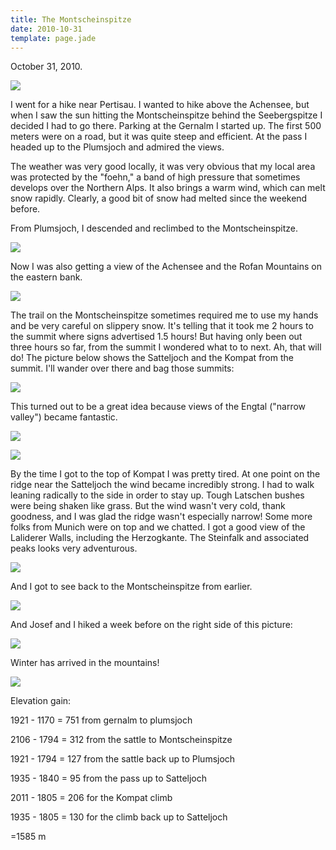 ```yaml
---
title: The Montscheinspitze
date: 2010-10-31
template: page.jade
---
```


October 31, 2010\.
  
  
[![](http://farm5.static.flickr.com/4107/5132566902_d0255108ff.jpg)](http://www.flickr.com/photos/ripsawridge/5132566902/)
  
I went for a hike near Pertisau. I wanted to hike above the Achensee,
but when I saw the sun hitting the Montscheinspitze behind the Seebergspitze
I decided I had to go there. Parking at the Gernalm I started up. The first
500 meters were on a road, but it was quite steep and efficient. At the
pass I headed up to the Plumsjoch and admired the views.
  
  
The weather was very good locally, it was very obvious that my local area
was protected by the "foehn," a band of high pressure that sometimes develops
over the Northern Alps. It also brings a warm wind, which can melt snow
rapidly. Clearly, a good bit of snow had melted since the weekend before.
  
  
From Plumsjoch, I descended and reclimbed to the Montscheinspitze.
  
  
[![](http://farm2.static.flickr.com/1384/5132568050_df0bb8f193.jpg)](http://www.flickr.com/photos/ripsawridge/5132568050/)
  
  
Now I was also getting a view of the Achensee and the Rofan Mountains
on the eastern bank.
  
  
[![](http://farm2.static.flickr.com/1353/5132568842_4d48c7de66.jpg)](http://www.flickr.com/photos/ripsawridge/5132568842/)
  
  
The trail on the Montscheinspitze sometimes required me to use my hands
and be very careful on slippery snow. It's telling that it took me 2 hours
to the summit where signs advertised 1.5 hours! But having only been out
three hours so far, from the summit I wondered what to to next. Ah, that
will do! The picture below shows the Satteljoch and the Kompat from the
summit. I'll wander over there and bag those summits:
  
  
[![](http://farm5.static.flickr.com/4091/5131968293_baf0a2ff08.jpg)](http://www.flickr.com/photos/ripsawridge/5131968293/)
  
  
This turned out to be a great idea because views of the Engtal ("narrow
valley") became fantastic.
  
  
[![](http://farm2.static.flickr.com/1256/5132573146_cc1f2eefcd.jpg)](http://www.flickr.com/photos/ripsawridge/5132573146/)
  
  
[![](http://farm2.static.flickr.com/1102/5131972207_596e83d1ae.jpg)](http://www.flickr.com/photos/ripsawridge/5131972207/)
  
  
By the time I got to the top of Kompat I was pretty tired. At one point
on the ridge near the Satteljoch the wind became incredibly strong. I had
to walk leaning radically to the side in order to stay up. Tough Latschen
bushes were being shaken like grass. But the wind wasn't very cold, thank
goodness, and I was glad the ridge wasn't especially narrow! Some more
folks from Munich were on top and we chatted. I got a good view of the
Laliderer Walls, including the Herzogkante. The Steinfalk and associated
peaks looks very adventurous.
  
  
[![](http://farm5.static.flickr.com/4006/5131974841_e6fa7563ed.jpg)](http://www.flickr.com/photos/ripsawridge/5131974841/)
  
  
And I got to see back to the Montscheinspitze from earlier.
  
  
[![](http://farm2.static.flickr.com/1372/5131975767_f793f0dd6a.jpg)](http://www.flickr.com/photos/ripsawridge/5131975767/)
  
  
And Josef and I hiked a week before on the right side of this picture:
  
  
[![](http://farm2.static.flickr.com/1264/5132575358_a3e8477326.jpg)](http://www.flickr.com/photos/ripsawridge/5132575358/)
  
  
Winter has arrived in the mountains!
  
  
[![](http://farm2.static.flickr.com/1440/5131976421_8704b92a62.jpg)](http://www.flickr.com/photos/ripsawridge/5131976421/)
  
  
Elevation gain:
  
1921 - 1170 = 751 from gernalm to plumsjoch
  
2106 - 1794 = 312 from the sattle to Montscheinspitze
  
1921 - 1794 = 127 from the sattle back up to Plumsjoch
  
1935 - 1840 = 95 from the pass up to Satteljoch
  
2011 - 1805 = 206 for the Kompat climb
  
1935 - 1805 = 130 for the climb back up to Satteljoch
  
=1585 m
